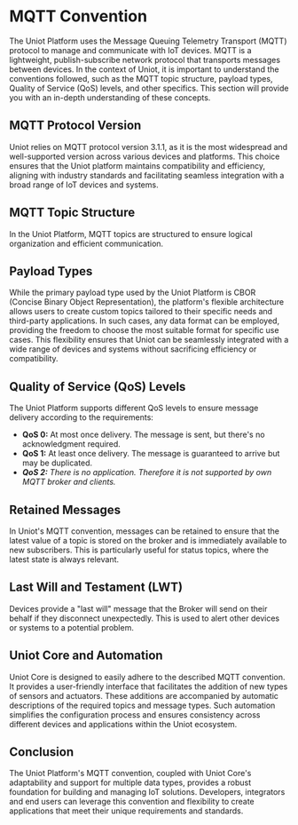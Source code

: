 # MQTT Convention

The Uniot Platform uses the Message Queuing Telemetry Transport (MQTT) protocol to manage and communicate with IoT devices. MQTT is a lightweight, publish-subscribe network protocol that transports messages between devices. In the context of Uniot, it is important to understand the conventions followed, such as the MQTT topic structure, payload types, Quality of Service (QoS) levels, and other specifics. This section will provide you with an in-depth understanding of these concepts.

## MQTT Protocol Version

Uniot relies on MQTT protocol version 3.1.1, as it is the most widespread and well-supported version across various devices and platforms. This choice ensures that the Uniot platform maintains compatibility and efficiency, aligning with industry standards and facilitating seamless integration with a broad range of IoT devices and systems.

## MQTT Topic Structure

In the Uniot Platform, MQTT topics are structured to ensure logical organization and efficient communication.

## Payload Types

While the primary payload type used by the Uniot Platform is CBOR (Concise Binary Object Representation), the platform's flexible architecture allows users to create custom topics tailored to their specific needs and third-party applications. In such cases, any data format can be employed, providing the freedom to choose the most suitable format for specific use cases. This flexibility ensures that Uniot can be seamlessly integrated with a wide range of devices and systems without sacrificing efficiency or compatibility.

## Quality of Service (QoS) Levels

The Uniot Platform supports different QoS levels to ensure message delivery according to the requirements:

* **QoS 0:** At most once delivery. The message is sent, but there's no acknowledgment required.
* **QoS 1:** At least once delivery. The message is guaranteed to arrive but may be duplicated.
* _**QoS 2:** There is no application. Therefore it is not supported by own MQTT broker and clients._

## Retained Messages

In Uniot's MQTT convention, messages can be retained to ensure that the latest value of a topic is stored on the broker and is immediately available to new subscribers. This is particularly useful for status topics, where the latest state is always relevant.

## Last Will and Testament (LWT)

Devices provide a "last will" message that the Broker will send on their behalf if they disconnect unexpectedly. This is used to alert other devices or systems to a potential problem.

## Uniot Core and Automation

Uniot Core is designed to easily adhere to the described MQTT convention. It provides a user-friendly interface that facilitates the addition of new types of sensors and actuators. These additions are accompanied by automatic descriptions of the required topics and message types. Such automation simplifies the configuration process and ensures consistency across different devices and applications within the Uniot ecosystem.

## Conclusion

The Uniot Platform's MQTT convention, coupled with Uniot Core's adaptability and support for multiple data types, provides a robust foundation for building and managing IoT solutions. Developers, integrators and end users can leverage this convention and flexibility to create applications that meet their unique requirements and standards.



